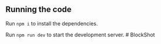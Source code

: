 

  ## Running the code

  Run `npm i` to install the dependencies.

  Run `npm run dev` to start the development server.
  #   B l o c k S h o t 
 
 

